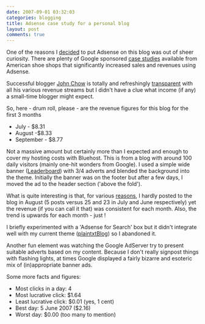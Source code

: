 ```yaml
---
date: 2007-09-01 03:32:03
categories: blogging
title: Adsense case study for a personal blog
layout: post
comments: true
---
```

One of the reasons I
[decided](http://www.nbrightside.com/blog/2007/05/23/sit-back-and-watch-the-money-roll-in/)
to put Adsense on this blog was out of sheer curiosity. There are plenty
of Google sponsored
[case studies](https://www.google.com/adsense/static/en_US/Success.html)
available from American shoe shops that significantly increased sales
and revenues using Adsense.

Successful blogger [John Chow](http://www.johnchow.com/) is totally and
refreshingly
[transparent](http://www.johnchow.com/john-chow-dot-com-blog-income-report-july-2007/)
with all his various revenue streams but I didn't have a clue what
income (if any) a small-time blogger might expect.

So, here - drum roll, please - are the revenue figures for this blog for
the first 3 months

-   July - $8.31
-   August -$8.33
-   September - $8.77

Not a massive amount but certainly more than I expected and enough to
cover my hosting costs with Bluehost. This is from a blog with around
100 daily visitors (mainly one-hit wonders from Google).
I used a simple wide banner
([Leaderboard](https://www.google.com/adsense/static/en_GB/AdFormats.html))
with 3/4 adverts and blended the background into the theme. Initially
the banner was on the footer but after a few days, I moved the ad to the
header section ('above the fold').

What is quite interesting is that, for various
[reasons](http://www.nbrightside.com/blog/2007/08/28/confessions-of-a-blog-addict/),
I hardly posted to the blog in August (5 posts versus 25 and 23 in July
and June respectively) yet the revenue (if you can call it that) was
consistent for each month. Also, the trend is upwards for each month -
just !

I briefly experimented with a 'Adsense for Search' box but it didn't
integrate well with my current theme
([plaintxtBlog](http://www.plaintxt.org/themes/plaintxtblog/)) so I
abandoned it.

Another fun element was watching the Google AdServer try to present
suitable adverts based on my content. Because I don't really signpost
things with flashing lights, at times Google displayed a fairly bizarre
and esoteric mix of (in)appropriate banner ads.

Some more facts and figures:

-   Most clicks in a day: 4
-   Most lucrative click: $1.64
-   Least lucrative click: $0.01 (yes, 1 cent)
-   Best day: 5 June 2007 ($2.16)
-   Worst day: $0.00 (too many to mention)
